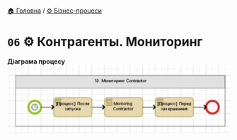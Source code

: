 ﻿[🏠 Головна](../../../README.MD) / [⚙️ Бізнес-процеси](../../README.MD) 

# `06` ⚙️ Контрагенты. Мониторинг

**Діаграма процесу**  
![Діаграма процесу](./Pictures/ProcDiagram.png)